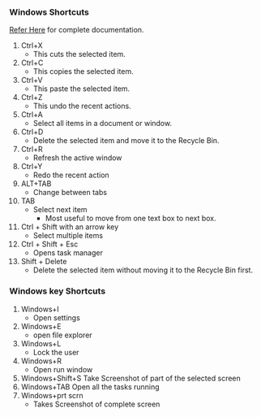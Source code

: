 ### Windows Shortcuts
 [Refer Here](https://support.microsoft.com/en-us/windows/keyboard-shortcuts-in-windows-dcc61a57-8ff0-cffe-9796-cb9706c75eec) for complete documentation.
1. Ctrl+X
   * This cuts the selected item.
2. Ctrl+C
    * This copies the selected item.
3. Ctrl+V
   * This paste the selected item.
4. Ctrl+Z
   * This undo the recent actions.
5. Ctrl+A
    * Select all items in a document or window.
6. Ctrl+D
   * Delete the selected item and move it to the Recycle Bin.
7. Ctrl+R
    * Refresh the active window
8.  Ctrl+Y
    * Redo the recent action
9.  ALT+TAB
    * Change between tabs
10. TAB
    * Select next item
      * Most useful to move from one text box to next box.
11. Ctrl + Shift with an arrow key
    * Select multiple items
12. Ctrl + Shift + Esc
    * Opens task manager
13. Shift + Delete
    * Delete the selected item without moving it to the Recycle Bin first.
### Windows key Shortcuts
1. Windows+I
   * Open settings
2. Windows+E
   * open file explorer
3. Windows+L
   * Lock the user
4. Windows+R
   * Open run window
5. Windows+Shift+S
   Take Screenshot of part of the selected screen
6. Windows+TAB
    Open all the tasks running
7. Windows+prt scrn
   * Takes Screenshot of complete screen